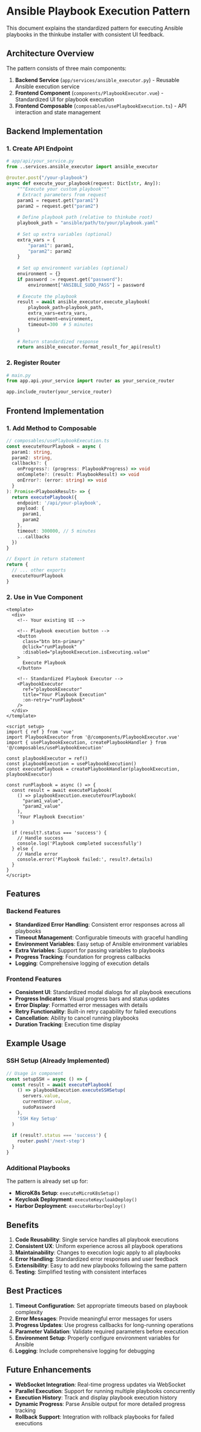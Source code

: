 # Ansible Playbook Execution Pattern

This document explains the standardized pattern for executing Ansible playbooks in the thinkube installer with consistent UI feedback.

## Architecture Overview

The pattern consists of three main components:

1. **Backend Service** (`app/services/ansible_executor.py`) - Reusable Ansible execution service
2. **Frontend Component** (`components/PlaybookExecutor.vue`) - Standardized UI for playbook execution
3. **Frontend Composable** (`composables/usePlaybookExecution.ts`) - API interaction and state management

## Backend Implementation

### 1. Create API Endpoint

```python
# app/api/your_service.py
from ..services.ansible_executor import ansible_executor

@router.post("/your-playbook")
async def execute_your_playbook(request: Dict[str, Any]):
    """Execute your custom playbook"""
    # Extract parameters from request
    param1 = request.get("param1")
    param2 = request.get("param2")
    
    # Define playbook path (relative to thinkube root)
    playbook_path = "ansible/path/to/your/playbook.yaml"
    
    # Set up extra variables (optional)
    extra_vars = {
        "param1": param1,
        "param2": param2
    }
    
    # Set up environment variables (optional)
    environment = {}
    if password := request.get("password"):
        environment["ANSIBLE_SUDO_PASS"] = password
    
    # Execute the playbook
    result = await ansible_executor.execute_playbook(
        playbook_path=playbook_path,
        extra_vars=extra_vars,
        environment=environment,
        timeout=300  # 5 minutes
    )
    
    # Return standardized response
    return ansible_executor.format_result_for_api(result)
```

### 2. Register Router

```python
# main.py
from app.api.your_service import router as your_service_router

app.include_router(your_service_router)
```

## Frontend Implementation

### 1. Add Method to Composable

```typescript
// composables/usePlaybookExecution.ts
const executeYourPlaybook = async (
  param1: string,
  param2: string,
  callbacks?: {
    onProgress?: (progress: PlaybookProgress) => void
    onComplete?: (result: PlaybookResult) => void
    onError?: (error: string) => void
  }
): Promise<PlaybookResult> => {
  return executePlaybook({
    endpoint: '/api/your-playbook',
    payload: {
      param1,
      param2
    },
    timeout: 300000, // 5 minutes
    ...callbacks
  })
}

// Export in return statement
return {
  // ... other exports
  executeYourPlaybook
}
```

### 2. Use in Vue Component

```vue
<template>
  <div>
    <!-- Your existing UI -->
    
    <!-- Playbook execution button -->
    <button 
      class="btn btn-primary" 
      @click="runPlaybook"
      :disabled="playbookExecution.isExecuting.value"
    >
      Execute Playbook
    </button>
    
    <!-- Standardized Playbook Executor -->
    <PlaybookExecutor 
      ref="playbookExecutor" 
      title="Your Playbook Execution"
      :on-retry="runPlaybook"
    />
  </div>
</template>

<script setup>
import { ref } from 'vue'
import PlaybookExecutor from '@/components/PlaybookExecutor.vue'
import { usePlaybookExecution, createPlaybookHandler } from '@/composables/usePlaybookExecution'

const playbookExecutor = ref()
const playbookExecution = usePlaybookExecution()
const executePlaybook = createPlaybookHandler(playbookExecution, playbookExecutor)

const runPlaybook = async () => {
  const result = await executePlaybook(
    () => playbookExecution.executeYourPlaybook(
      "param1_value",
      "param2_value"
    ),
    'Your Playbook Execution'
  )
  
  if (result?.status === 'success') {
    // Handle success
    console.log('Playbook completed successfully')
  } else {
    // Handle error
    console.error('Playbook failed:', result?.details)
  }
}
</script>
```

## Features

### Backend Features

- **Standardized Error Handling**: Consistent error responses across all playbooks
- **Timeout Management**: Configurable timeouts with graceful handling
- **Environment Variables**: Easy setup of Ansible environment variables
- **Extra Variables**: Support for passing variables to playbooks
- **Progress Tracking**: Foundation for progress callbacks
- **Logging**: Comprehensive logging of execution details

### Frontend Features

- **Consistent UI**: Standardized modal dialogs for all playbook executions
- **Progress Indicators**: Visual progress bars and status updates
- **Error Display**: Formatted error messages with details
- **Retry Functionality**: Built-in retry capability for failed executions
- **Cancellation**: Ability to cancel running playbooks
- **Duration Tracking**: Execution time display

## Example Usage

### SSH Setup (Already Implemented)

```typescript
// Usage in component
const setupSSH = async () => {
  const result = await executePlaybook(
    () => playbookExecution.executeSSHSetup(
      servers.value,
      currentUser.value,
      sudoPassword
    ),
    'SSH Key Setup'
  )
  
  if (result?.status === 'success') {
    router.push('/next-step')
  }
}
```

### Additional Playbooks

The pattern is already set up for:

- **MicroK8s Setup**: `executeMicroK8sSetup()`
- **Keycloak Deployment**: `executeKeycloakDeploy()`
- **Harbor Deployment**: `executeHarborDeploy()`

## Benefits

1. **Code Reusability**: Single service handles all playbook executions
2. **Consistent UX**: Uniform experience across all playbook operations
3. **Maintainability**: Changes to execution logic apply to all playbooks
4. **Error Handling**: Standardized error responses and user feedback
5. **Extensibility**: Easy to add new playbooks following the same pattern
6. **Testing**: Simplified testing with consistent interfaces

## Best Practices

1. **Timeout Configuration**: Set appropriate timeouts based on playbook complexity
2. **Error Messages**: Provide meaningful error messages for users
3. **Progress Updates**: Use progress callbacks for long-running operations
4. **Parameter Validation**: Validate required parameters before execution
5. **Environment Setup**: Properly configure environment variables for Ansible
6. **Logging**: Include comprehensive logging for debugging

## Future Enhancements

- **WebSocket Integration**: Real-time progress updates via WebSocket
- **Parallel Execution**: Support for running multiple playbooks concurrently
- **Execution History**: Track and display playbook execution history
- **Dynamic Progress**: Parse Ansible output for more detailed progress tracking
- **Rollback Support**: Integration with rollback playbooks for failed executions
